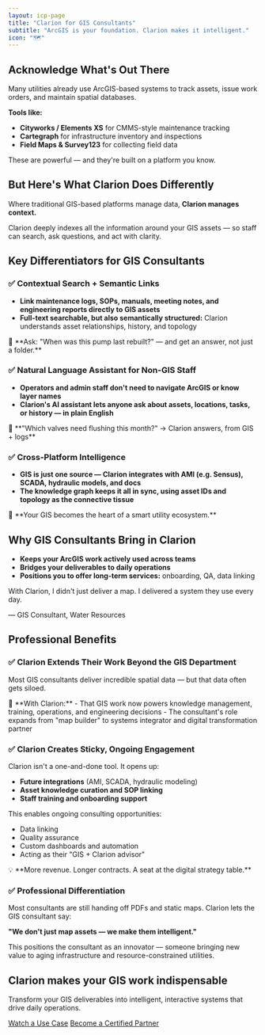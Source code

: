 ```yaml
---
layout: icp-page
title: "Clarion for GIS Consultants"
subtitle: "ArcGIS is your foundation. Clarion makes it intelligent."
icon: "🗺️"
---
```


## Acknowledge What's Out There

Many utilities already use ArcGIS-based systems to track assets, issue work orders, and maintain spatial databases.

**Tools like:**
- **Cityworks / Elements XS** for CMMS-style maintenance tracking
- **Cartegraph** for infrastructure inventory and inspections
- **Field Maps & Survey123** for collecting field data

These are powerful — and they're built on a platform you know.

## But Here's What Clarion Does Differently

Where traditional GIS-based platforms manage data, **Clarion manages context.**

Clarion deeply indexes all the information around your GIS assets — so staff can search, ask questions, and act with clarity.

## Key Differentiators for GIS Consultants

### ✅ Contextual Search + Semantic Links
- **Link maintenance logs, SOPs, manuals, meeting notes, and engineering reports directly to GIS assets**
- **Full-text searchable, but also semantically structured:** Clarion understands asset relationships, history, and topology

<div class="highlight-box">
💬 **Ask: "When was this pump last rebuilt?" — and get an answer, not just a folder.**
</div>

### ✅ Natural Language Assistant for Non-GIS Staff
- **Operators and admin staff don't need to navigate ArcGIS or know layer names**
- **Clarion's AI assistant lets anyone ask about assets, locations, tasks, or history — in plain English**

<div class="highlight-box">
🧠 **"Which valves need flushing this month?" → Clarion answers, from GIS + logs**
</div>

### ✅ Cross-Platform Intelligence
- **GIS is just one source — Clarion integrates with AMI (e.g. Sensus), SCADA, hydraulic models, and docs**
- **The knowledge graph keeps it all in sync, using asset IDs and topology as the connective tissue**

<div class="highlight-box">
🧩 **Your GIS becomes the heart of a smart utility ecosystem.**
</div>

## Why GIS Consultants Bring in Clarion

- **Keeps your ArcGIS work actively used across teams**
- **Bridges your deliverables to daily operations**
- **Positions you to offer long-term services:** onboarding, QA, data linking

<div class="quote-box">
<p>With Clarion, I didn't just deliver a map. I delivered a system they use every day.</p>
<div class="attribution">— GIS Consultant, Water Resources</div>
</div>

## Professional Benefits

### ✅ Clarion Extends Their Work Beyond the GIS Department
Most GIS consultants deliver incredible spatial data — but that data often gets siloed.

<div class="highlight-box">
🔁 **With Clarion:**
- That GIS work now powers knowledge management, training, operations, and engineering decisions
- The consultant's role expands from "map builder" to systems integrator and digital transformation partner
</div>

### ✅ Clarion Creates Sticky, Ongoing Engagement
Clarion isn't a one-and-done tool. It opens up:
- **Future integrations** (AMI, SCADA, hydraulic modeling)
- **Asset knowledge curation and SOP linking**
- **Staff training and onboarding support**

This enables ongoing consulting opportunities:
- Data linking
- Quality assurance
- Custom dashboards and automation
- Acting as their "GIS + Clarion advisor"

<div class="highlight-box">
💡 **More revenue. Longer contracts. A seat at the digital strategy table.**
</div>

### ✅ Professional Differentiation
Most consultants are still handing off PDFs and static maps. Clarion lets the GIS consultant say:

**"We don't just map assets — we make them intelligent."**

This positions the consultant as an innovator — someone bringing new value to aging infrastructure and resource-constrained utilities.

<div class="cta-section">
<h2>Clarion makes your GIS work indispensable</h2>
<p>Transform your GIS deliverables into intelligent, interactive systems that drive daily operations.</p>
<div class="cta-buttons">
<a href="/#demo" class="cta-button">Watch a Use Case</a>
<a href="/#features" class="cta-button secondary">Become a Certified Partner</a>
</div>
</div>
